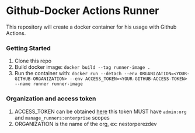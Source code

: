 # Github-Docker Actions Runner
This repository will create a docker container for his usage with Github Actions.

### Getting Started
1. Clone this repo
2. Build docker image: `docker build --tag runner-image .`
3. Run the container with: ```docker run --detach --env ORGANIZATION=<YOUR-GITHUB-ORGANIZATION> --env ACCESS_TOKEN=<YOUR-GITHUB-ACCESS-TOKEN> --name runner runner-image```

### Organization and access token
1. ACCESS_TOKEN can be obtained [here](https://github.com/settings/tokens) this token MUST have `admin:org` and `manage_runners:enterprise` scopes
2. ORGANIZATION is the name of the org, ex: nestorperezdev
